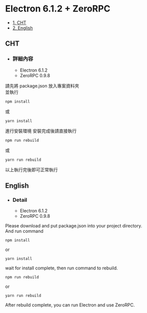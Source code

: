 # Electron 6.1.2 + ZeroRPC

* [1. CHT](#CHT)  
* [2. English](#English)  


## CHT
* ### 詳細內容
   * Electron 6.1.2
   * ZeroRPC 0.9.8  
 
請先將 package.json 放入專案資料夾  
並執行
```shell
npm install
```
或
```shell
yarn install
```
進行安裝環境
安裝完成後請直接執行
```shell
npm run rebuild
```
或
```shell
yarn run rebuild
```
以上執行完後即可正常執行

## English
* ### Detail
   * Electron 6.1.2
   * ZeroRPC 0.9.8  
 
Please download and put package.json into your project directory.  
And run command
```shell
npm install
```
or 
```shell
yarn install
```
wait for install complete, then run command to rebuild.
```shell
npm run rebuild
```
or
```shell
yarn run rebuild
```
After rebuild complete, you can run Electron and use ZeroRPC.